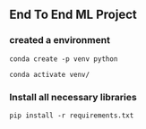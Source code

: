 ## End To End ML Project

### created a environment
```
conda create -p venv python

conda activate venv/
```
### Install all necessary libraries
```
pip install -r requirements.txt
```
